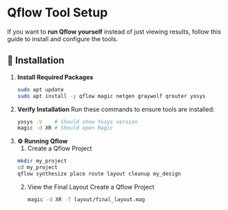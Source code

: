 # Qflow Tool Setup  

If you want to **run Qflow yourself** instead of just viewing results, follow this guide to install and configure the tools.  

## 🔧 Installation  

1. **Install Required Packages**
   ```sh
   sudo apt update
   sudo apt install -y qflow magic netgen graywolf qrouter yosys
   ```
2. **Verify Installation**
   Run these commands to ensure tools are installed:
   ```sh
   yosys -V    # Should show Yosys version  
   magic -d XR # Should open Magic
   ```
3. **⚙️ Running Qflow**
   1. Create a Qflow Project
	```sh
   	mkdir my_project
   	cd my_project
   	qflow synthesize place route layout cleanup my_design
   	```
   2. View the Final Layout Create a Qflow Project
        ```sh
        magic -d XR -T layout/final_layout.mag
        ```
